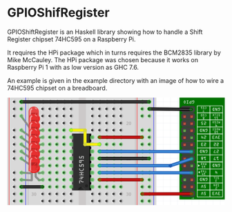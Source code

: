 GPIOShifRegister
================

GPIOShiftRegister is an Haskell library showing how to handle a Shift Register
chipset 74HC595 on a Raspberry Pi.

It requires the HPi package which in turns requires the BCM2835 library by Mike
McCauley. The HPi package was chosen because it works on Raspberry Pi 1 with as
low version as GHC 7.6.

An example is given in the example directory with an image of how to wire a
74HC595 chipset on a breadboard.

![How to wire the 74HC595 on a breadboard](example/74HC595RPI.png)